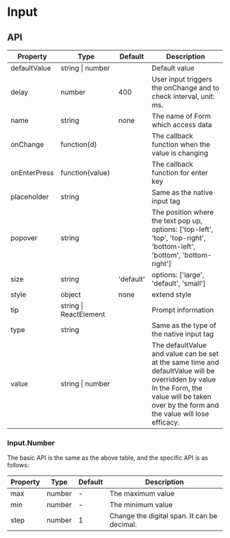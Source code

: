 # Input

<example />

## API

| Property | Type | Default | Description |
| --- | --- | --- | --- |
| defaultValue | string \| number | | Default value |
| delay | number | 400 | User input triggers the onChange and to check interval, unit: ms.|
| name | string | none | The name of Form which access data |
| onChange | function(d) | | The callback function when the value is changing |
| onEnterPress | function(value) | | The callback function for enter key |
| placeholder | string | | Same as the native input tag |
| popover | string | | The position where the text pop up, options: \['top-left', 'top', 'top-right', 'bottom-left', 'bottom', 'bottom-right'] |
| size | string | 'default' | options: \['large', 'default', 'small'] |
| style | object | none | extend style |
| tip | string \| ReactElement | | Prompt information |
| type | string | | Same as the type of the native input tag |
| value | string \| number | | The defaultValue and value can be set at the same time and defaultValue will be overridden by value<br />In the Form, the value will be taken over by the form and the value will lose efficacy. |

### Input.Number

The basic API is the same as the above table, and the specific API is as follows:

| Property | Type | Default | Description |
| --- | --- | --- | --- |
| max | number | - | The maximum value |
| min | number | - | The minimum value|
| step | number | 1 | Change the digital span. It can be decimal. |

